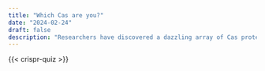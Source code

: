 ```yaml
---
title: "Which Cas are you?"
date: "2024-02-24"
draft: false
description: "Researchers have discovered a dazzling array of Cas proteins with exciting clinical applications. Take this quick quiz to find out which one you are!"
---
```


{{< crispr-quiz >}}